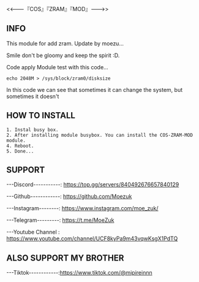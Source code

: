 <<---『COS』『ZRAM』『MOD』--->>


## INFO
This module for add zram. Update by moezu...

Smile don't be gloomy and keep the spirit :D.

Code apply
Module test with this code...
```
echo 2048M > /sys/block/zram0/disksize
```
In this code we can see that sometimes it can change the system, but sometimes it doesn't

## HOW TO INSTALL
```
1. Instal busy box. 
2. After installing module busybox. You can install the COS-ZRAM-MOD module.
4. Reboot.
5. Done...
```

## SUPPORT
---Discord-----------: https://top.gg/servers/840492676657840129

---Github------------: https://github.com/Moezuk

---Instagram--------: https://www.instagram.com/moe_zuk/

---Telegram---------: https://t.me/MoeZuk

---Youtube Channel : https://www.youtube.com/channel/UCF8kyPa9m43vqwKsgX1PdTQ

## ALSO SUPPORT MY BROTHER
---Tiktok------------:https://www.tiktok.com/@mipireinnn
